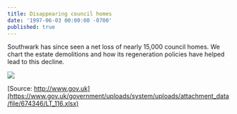 ```yaml
---
title: Disappearing council homes
date: '1997-06-03 00:00:00 -0700'
published: true
---
```


Southwark has since seen a net loss of nearly 15,000 council homes. We chart the estate demolitions and how its regeneration policies have helped lead to this decline.

![](http://35percent.org/img/clearanceschart.png)

[Source: http://www.gov.uk](https://www.gov.uk/government/uploads/system/uploads/attachment_data/file/674346/LT_116.xlsx)
